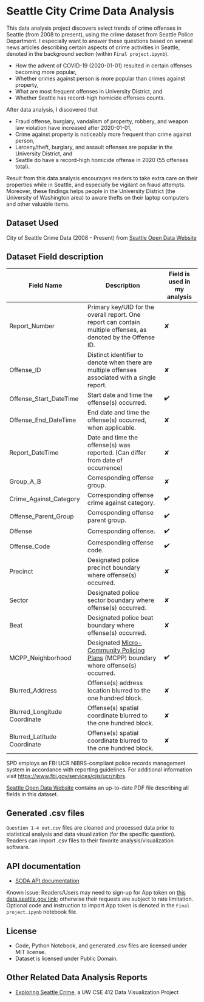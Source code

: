 # Seattle City Crime Data Analysis

This data analysis project discovers select trends of crime offenses in Seattle (from 2008 to present), using the crime dataset from Seattle Police Department. I especially want to answer these questions based on several news articles describing certain aspects of crime activities in Seattle, denoted in the background section (within `Final project.ipynb`).
* How the advent of COVID-19 (2020-01-01) resulted in certain offenses becoming more popular,
* Whether crimes against person is more popular than crimes against property,
* What are most frequent offenses in University District, and
* Whether Seattle has record-high homicide offenses counts. 

After data analysis, I discovered that 
* Fraud offense, burglary, vandalism of property, robbery, and weapon law violation have increased after 2020-01-01,
* Crime against property is noticeably more frequent than crime against person,
* Larceny/theft, burglary, and assault offenses are popular in the University District, and
* Seattle do have a record-high homicide offense in 2020 (55 offenses total).

Result from this data analysis encourages readers to take extra care on their properties while in Seattle, and especially be vigilant on fraud attempts. Moreover, these findings helps people in the University District (the University of Washington area) to aware thefts on their laptop computers and other valuable items.

## Dataset Used

City of Seattle Crime Data (2008 - Present) from [Seattle Open Data Website](https://data.seattle.gov/Public-Safety/SPD-Crime-Data-2008-Present/tazs-3rd5)

## Dataset Field description

| Field Name | Description | Field is used in my analysis | 
| ---------- | ----------- | ---------------------------- |
| Report_Number | Primary key/UID for the overall report. One report can contain multiple offenses, as denoted by the Offense ID.  | ✘ | 
| Offense_ID | Distinct identifier to denote when there are multiple offenses associated with a single report.  | ✘ | 
| Offense_Start_DateTime | Start date and time the offense(s) occurred.  | ✔️ | 
| Offense_End_DateTime | End date and time the offense(s) occurred, when applicable.  | ✘ | 
| Report_DateTime | Date and time the offense(s) was reported. (Can differ from date of occurrence)  | ✘ | 
| Group_A_B | Corresponding offense group.  | ✘ | 
| Crime_Against_Category | Corresponding offense crime against category.  | ✔️ | 
| Offense_Parent_Group | Corresponding offense parent group.  | ✔️ |  
| Offense | Corresponding offense.  | ✔️ | 
| Offense_Code | Corresponding offense code.  | ✔️ | 
| Precinct | Designated police precinct boundary where offense(s) occurred.  | ✘ | 
| Sector | Designated police sector boundary where offense(s) occurred.  | ✘ | 
| Beat | Designated police beat boundary where offense(s) occurred. | ✘ | 
| MCPP_Neighborhood | Designated [Micro-Community Policing Plans](https://www.seattle.gov/police/community-policing/mcpp) (MCPP) boundary where offense(s) occurred. | ✔️ | 
| Blurred_Address | Offense(s) address location blurred to the one hundred block.  | ✘ | 
| Blurred_Longitude Coordinate | Offense(s) spatial coordinate blurred to the one hundred block.  | ✘ | 
| Blurred_Latitude Coordinate | Offense(s) spatial coordinate blurred to the one hundred block. | ✘ | 


SPD employs an FBI UCR NIBRS-compliant police records management system in accordance with reporting guidelines. For additional information visit https://www.fbi.gov/services/cjis/ucr/nibrs.

[Seattle Open Data Website](https://data.seattle.gov/Public-Safety/SPD-Crime-Data-2008-Present/tazs-3rd5) contains an up-to-date PDF file describing all fields in this dataset.

## Generated .csv files

`Question 1-4 out.csv` files are cleaned and processed data prior to statistical analysis and data visualization (for the specific question). Readers can import .csv files to their favorite analysis/visualization software.

## API documentation
* [SODA API documentation](https://dev.socrata.com/consumers/getting-started.html)

Known issue: Readers/Users may need to sign-up for App token on [this data.seattle.gov link](https://data.seattle.gov/profile/edit/developer_settings); otherwise their requests are subject to rate limitation. Optional code and instruction to import App token is denoted in the `Final project.ipynb` notebook file.

## License

* Code, Python Notebook, and generated .csv files are licensed under MIT license.
* Dataset is licensed under Public Domain.

## Other Related Data Analysis Reports

* [Exploring Seattle Crime](https://cse412-21w.github.io/seattle-crime/), a UW CSE 412 Data Visualization Project
